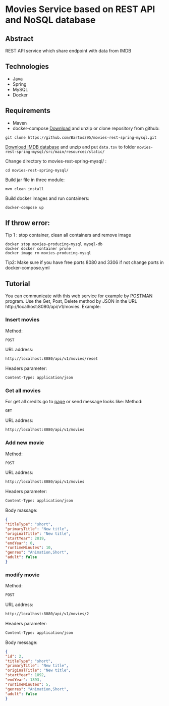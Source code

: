 # Movies Service based on REST API and NoSQL database

## Abstract
REST API service which share endpoint with data from IMDB

## Technologies
- Java
- Spring
- MySQL
- Docker

## Requirements
* Maven
* docker-compose
 [Download](https://github.com/Bartosz95/movies-rest-spring-mysql/archive/master.zip) and unzip or clone repository from github:
```shell script
git clone https://github.com/Bartosz95/movies-rest-spring-mysql.git
```
[Download IMDB database](https://datasets.imdbws.com/title.basics.tsv.gz) and unzip and put `data.tsv` to folder `movies-rest-spring-mysql/src/main/resources/static/`

Change directory to movies-rest-spring-mysql/ :
```shell script
cd movies-rest-spring-mysql/
```
Build jar file in three module:
```shell script
mvn clean install
```
Build docker images and run containers: 
```shell script
docker-compose up
```
## If throw error:
Tip 1 : stop container, clean all containers and remove image 
```shell script
docker stop movies-producing-mysql mysql-db 
docker docker container prune
docker image rm movies-producing-mysql
```
Tip2:
Make sure if you have free ports 8080 and 3306 if not change ports in docker-compose.yml
## Tutorial
You can communicate with this web service for example by [POSTMAN](https://www.getpostman.com/) program. Use the Get, Post, Delete method by JSON in the URL http://localhost:8080/api/v1/movies. Example:

### Insert movies
Method:
```html
POST
```
URL address:
```html
http://localhost:8080/api/v1/movies/reset
```
Headers parameter:
```html
Content-Type: application/json
```
### Get all movies
For get all credits go to [page](http://http://localhost:8080/api/v1/movies) or send message looks like:
Method:
```html
GET
```
URL address:
```html
http://localhost:8080/api/v1/movies
```
### Add new movie
Method:
```html
POST
```
URL address:
```html
http://localhost:8080/api/v1/movies
```
Headers parameter:
```html
Content-Type: application/json
```
Body massage:
```json
{
"titleType": "short",
"primaryTitle": "New title",
"originalTitle": "New title",
"startYear": 2019,
"endYear": 0,
"runtimeMinutes": 10,
"genres": "Animation,Short",
"adult": false
}
```
### modify movie
Method:
```html
POST
```
URL address:
```html
http://localhost:8080/api/v1/movies/2
```
Headers parameter:
```html
Content-Type: application/json
```
Body message:
```json
{
"id": 2,
"titleType": "short",
"primaryTitle": "New title",
"originalTitle": "New title",
"startYear": 1892,
"endYear": 1893,
"runtimeMinutes": 5,
"genres": "Animation,Short",
"adult": false
}
```

